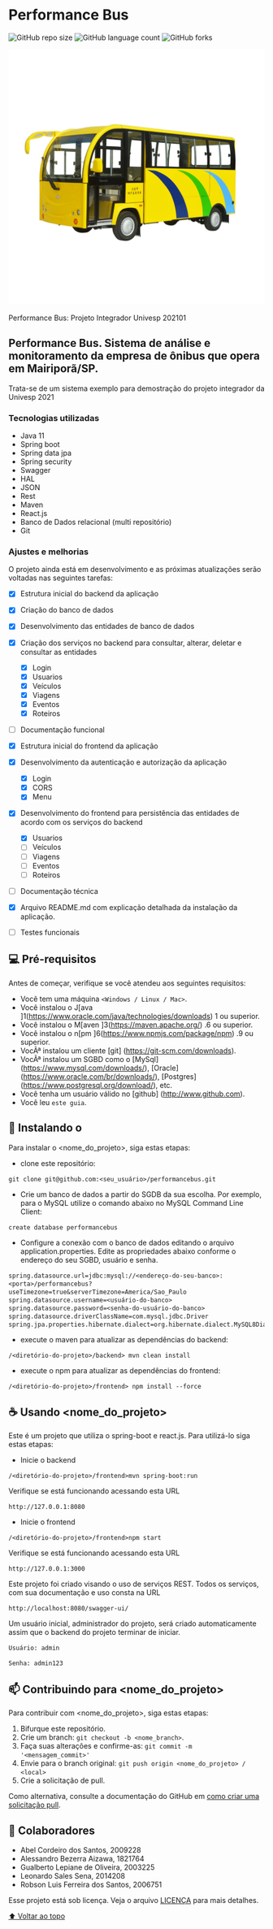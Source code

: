 # Performance Bus

![GitHub repo size](https://img.shields.io/github/repo-size/performancebus/README-template?style=for-the-badge)
![GitHub language count](https://img.shields.io/github/languages/count/performancebus/README-template?style=for-the-badge)
![GitHub forks](https://img.shields.io/github/forks/performancebus/README-template?style=for-the-badge)

<img src="https://github.com/2006751/performancebus/blob/main/imagem-pb.jpg" alt="Performance BUS">

Performance Bus: Projeto Integrador Univesp 202101

## Performance Bus. Sistema de análise e monitoramento da empresa de ônibus que opera em Mairiporã/SP. 
Trata-se de um sistema exemplo para demostração do projeto integrador da Univesp 2021

### Tecnologias utilizadas
* Java 11
* Spring boot
* Spring data jpa
* Spring security
* Swagger 
* HAL
* JSON
* Rest
* Maven
* React.js
* Banco de Dados relacional (multi repositório)
* Git

### Ajustes e melhorias

O projeto ainda está em desenvolvimento e as próximas atualizações serão voltadas nas seguintes tarefas:

- [x] Estrutura inicial do backend da aplicação

- [x] Criação do banco de dados 

- [x] Desenvolvimento das entidades de banco de dados

- [x] Criação dos serviços no backend para consultar, alterar, deletar e consultar as entidades
	- [x] Login
	- [x] Usuarios
	- [x] Veículos
	- [x] Viagens
	- [x] Eventos
	- [x] Roteiros

- [ ] Documentação funcional

- [x] Estrutura inicial do frontend da aplicação

- [x] Desenvolvimento da autenticação e autorização da aplicação
	- [x] Login
	- [x] CORS
	- [x] Menu

- [x] Desenvolvimento do frontend para persistência das entidades de acordo com os serviços do backend
	- [x] Usuarios
	- [ ] Veículos
	- [ ] Viagens
	- [ ] Eventos
	- [ ] Roteiros

- [ ] Documentação técnica

- [x] Arquivo README.md com explicação detalhada da instalação da aplicação.

- [ ] Testes funcionais


## 💻 Pré-requisitos

Antes de começar, verifique se você atendeu aos seguintes requisitos:
* Você tem uma máquina `<Windows / Linux / Mac>`.
* Você instalou o J[ava ]1(https://www.oracle.com/java/technologies/downloads) 1 ou superior.
* Você instalou o M[aven ]3(https://maven.apache.org/) .6 ou superior.
* Você instalou o n[pm ]6(https://www.npmjs.com/package/npm) .9 ou superior.
* VocÃª instalou um cliente [git] (https://git-scm.com/downloads).
* VocÃª instalou um SGBD como o [MySql] (https://www.mysql.com/downloads/), [Oracle] (https://www.oracle.com/br/downloads/), [Postgres] (https://www.postgresql.org/download/), etc.
* Você tenha um usuário válido no [github] (http://www.github.com).
* Você leu `este guia`.

## 🚀 Instalando o <performancebus>

Para instalar o <nome_do_projeto>, siga estas etapas:

* clone este repositório:
```
git clone git@github.com:<seu_usuário>/performancebus.git
```

* Crie um banco de dados a partir do SGDB da sua escolha. Por exemplo, para o MySQL utilize o comando abaixo no MySQL Command Line Client:
```
create database performancebus
```

* Configure a conexão com o banco de dados editando o arquivo application.properties. Edite as propriedades abaixo conforme o endereço do seu SGBD, usuário e senha.

```
spring.datasource.url=jdbc:mysql://<endereço-do-seu-banco>:<porta>/performancebus?useTimezone=true&serverTimezone=America/Sao_Paulo
spring.datasource.username=<usuário-do-banco>
spring.datasource.password=<senha-do-usuário-do-banco>
spring.datasource.driverClassName=com.mysql.jdbc.Driver
spring.jpa.properties.hibernate.dialect=org.hibernate.dialect.MySQL8Dialect
```


* execute o maven para atualizar as dependências do backend:
```
/<diretório-do-projeto>/backend> mvn clean install
```

* execute o npm para atualizar as dependências do frontend:
```
/<diretório-do-projeto>/frontend> npm install --force
```

	
	
## ☕ Usando <nome_do_projeto>

Este é um projeto que utiliza o spring-boot e react.js. Para utilizá-lo siga estas etapas:

* Inicie o backend
```
/<diretório-do-projeto>/frontend>mvn spring-boot:run
```

Verifique se está funcionando acessando esta URL

```
http://127.0.0.1:8080
```

* Inicie o frontend
```
/<diretório-do-projeto>/frontend>npm start
```

Verifique se está funcionando acessando esta URL

```
http://127.0.0.1:3000
```

Este projeto foi criado visando o uso de serviços REST. Todos os serviços, com sua documentação e uso consta na URL

```
http://localhost:8080/swagger-ui/
```


Um usuário inicial, administrador do projeto, será criado automaticamente assim que o backend do projeto terminar de iniciar.
```
Usuário: admin
```
```
Senha: admin123
```

## 📫 Contribuindo para <nome_do_projeto>
<!---Se o seu README for longo ou se você tiver algum processo ou etapas específicas que deseja que os contribuidores sigam, considere a criação de um arquivo CONTRIBUTING.md separado--->
Para contribuir com <nome_do_projeto>, siga estas etapas:

1. Bifurque este repositório.
2. Crie um branch: `git checkout -b <nome_branch>`.
3. Faça suas alterações e confirme-as: `git commit -m '<mensagem_commit>'`
4. Envie para o branch original: `git push origin <nome_do_projeto> / <local>`
5. Crie a solicitação de pull.

Como alternativa, consulte a documentação do GitHub em [como criar uma solicitação pull](https://help.github.com/en/github/collaborating-with-issues-and-pull-requests/creating-a-pull-request).

## 🤝 Colaboradores

* Abel Cordeiro dos Santos, 2009228
* Alessandro Bezerra Aizawa, 1821764
* Gualberto Lepiane de Oliveira, 2003225
* Leonardo Sales Sena, 2014208
* Robson Luis Ferreira dos Santos, 2006751


Esse projeto está sob licença. Veja o arquivo [LICENÇA](LICENSE.md) para mais detalhes.

[⬆ Voltar ao topo](#nome-do-projeto)<br>
